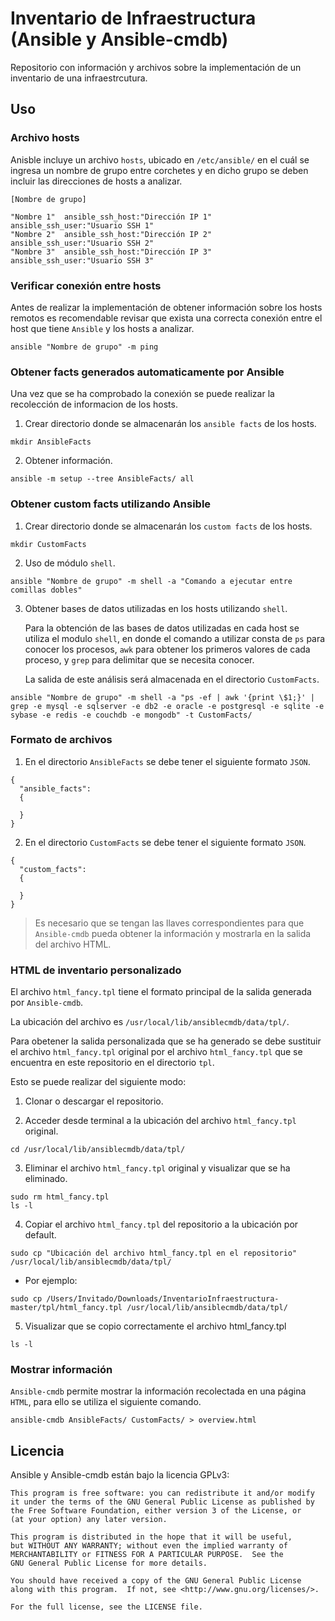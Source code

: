 # Inventario de Infraestructura (Ansible y Ansible-cmdb)

Repositorio con información y archivos sobre la implementación de un inventario de una infraestrcutura.

## Uso


### Archivo hosts

Anisble incluye un archivo ``hosts``, ubicado en ``/etc/ansible/`` en el cuál se ingresa un nombre de grupo entre corchetes y en dicho grupo se deben incluir las direcciones de hosts a analizar.

```
[Nombre de grupo]

"Nombre 1"  ansible_ssh_host:"Dirección IP 1"   ansible_ssh_user:"Usuario SSH 1"
"Nombre 2"  ansible_ssh_host:"Dirección IP 2"   ansible_ssh_user:"Usuario SSH 2"
"Nombre 3"  ansible_ssh_host:"Dirección IP 3"   ansible_ssh_user:"Usuario SSH 3"

```

### Verificar conexión entre hosts

Antes de realizar la implementación de obtener información sobre los hosts remotos es recomendable revisar que exista una correcta conexión entre el host que tiene `Ansible` y los hosts a analizar. 

```
ansible "Nombre de grupo" -m ping
```

### Obtener facts generados automaticamente por Ansible

Una vez que se ha comprobado la conexión se puede realizar la recolección de informacion de los hosts.

1. Crear directorio donde se almacenarán los ``ansible facts`` de los hosts.

```
mkdir AnsibleFacts
```

2. Obtener información.

```
ansible -m setup --tree AnsibleFacts/ all
```

### Obtener custom facts utilizando Ansible

1. Crear directorio donde se almacenarán los ``custom facts`` de los hosts.

```
mkdir CustomFacts
```

2. Uso de módulo ``shell``.

```
ansible "Nombre de grupo" -m shell -a "Comando a ejecutar entre comillas dobles"
```

3. Obtener bases de datos utilizadas en los hosts utilizando ``shell``.

    Para la obtención de las bases de datos utilizadas en cada host se utiliza el modulo ``shell``, en donde el comando a         utilizar consta de ``ps`` para conocer los procesos, ``awk`` para obtener los primeros valores de cada proceso, y ``grep``     para delimitar que se necesita conocer. 

    La salida de este análisis será almacenada en el directorio ``CustomFacts``.

```
ansible "Nombre de grupo" -m shell -a "ps -ef | awk '{print \$1;}' | grep -e mysql -e sqlserver -e db2 -e oracle -e postgresql -e sqlite -e sybase -e redis -e couchdb -e mongodb" -t CustomFacts/
```

### Formato de archivos

1. En el directorio ``AnsibleFacts`` se debe tener el siguiente formato ``JSON``.

```
{
  "ansible_facts":
  { 
  
  }
}
```


2. En el directorio ``CustomFacts`` se debe tener el siguiente formato ``JSON``.

```
{
  "custom_facts":
  { 
  
  }
}
```

> Es necesario que se tengan las llaves correspondientes para que ``Ansible-cmdb`` pueda obtener la información y mostrarla en la salida del archivo HTML.

### HTML de inventario personalizado

El archivo ``html_fancy.tpl`` tiene el formato principal de la salida generada por ``Ansible-cmdb``.

La ubicación del archivo es ``/usr/local/lib/ansiblecmdb/data/tpl/``.

Para obetener la salida personalizada que se ha generado se debe sustituir el archivo ``html_fancy.tpl`` original por el archivo ``html_fancy.tpl`` que se encuentra en este repositorio en el directorio ``tpl``.

Esto se puede realizar del siguiente modo:

1. Clonar o descargar el repositorio.

2. Acceder desde terminal a la ubicación del archivo ``html_fancy.tpl`` original.
    
```
cd /usr/local/lib/ansiblecmdb/data/tpl/
```
    
3. Eliminar el archivo ``html_fancy.tpl`` original y visualizar que se ha eliminado.

```
sudo rm html_fancy.tpl
ls -l
```
    
4. Copiar el archivo ``html_fancy.tpl`` del repositorio a la ubicación por default.

```
sudo cp "Ubicación del archivo html_fancy.tpl en el repositorio" /usr/local/lib/ansiblecmdb/data/tpl/
```

  - Por ejemplo:
       
```
sudo cp /Users/Invitado/Downloads/InventarioInfraestructura-master/tpl/html_fancy.tpl /usr/local/lib/ansiblecmdb/data/tpl/
```

5. Visualizar que se copio correctamente el archivo html_fancy.tpl
    
```
ls -l
```

### Mostrar información

``Ansible-cmdb`` permite mostrar la información recolectada en una página ``HTML``, para ello se utiliza el siguiente comando.

```
ansible-cmdb AnsibleFacts/ CustomFacts/ > overview.html
``` 

## Licencia

Ansible y Ansible-cmdb están bajo la licencia GPLv3:

```
This program is free software: you can redistribute it and/or modify
it under the terms of the GNU General Public License as published by
the Free Software Foundation, either version 3 of the License, or
(at your option) any later version.

This program is distributed in the hope that it will be useful,
but WITHOUT ANY WARRANTY; without even the implied warranty of
MERCHANTABILITY or FITNESS FOR A PARTICULAR PURPOSE.  See the
GNU General Public License for more details.

You should have received a copy of the GNU General Public License
along with this program.  If not, see <http://www.gnu.org/licenses/>.

For the full license, see the LICENSE file.
```
